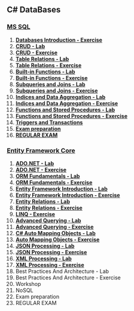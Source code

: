 ## C# DataBases

### [**MS SQL**](https://github.com/polinadrumeva/SoftUni-CSharp-Developer-All-courses/tree/main/C%23%20DB/MS%20SQL)

1. [**Databases Introduction - Exercise**](https://github.com/polinadrumeva/SoftUni-CSharp-Developer-All-courses/tree/main/C%23%20DB/MS%20SQL/Databases%20Introduction%20-%20Exercise)
2. [**CRUD - Lab**](https://github.com/polinadrumeva/SoftUni-CSharp-Developer-All-courses/tree/main/C%23%20DB/MS%20SQL/CRUD%20-%20Lab)
3. [**CRUD - Exercise**](https://github.com/polinadrumeva/SoftUni-CSharp-Developer-All-courses/tree/main/C%23%20DB/MS%20SQL/CRUD%20-Exercise)
4. [**Table Relations - Lab**](https://github.com/polinadrumeva/SoftUni-CSharp-Developer-All-courses/tree/main/C%23%20DB/MS%20SQL/Table%20Relations%20-%20Lab)
5. [**Table Relations - Exercise**](https://github.com/polinadrumeva/SoftUni-CSharp-Developer-All-courses/tree/main/C%23%20DB/MS%20SQL/Table%20Relations%20-%20Exercise)
6. [**Built-in Functions - Lab**](https://github.com/polinadrumeva/SoftUni-CSharp-Developer-All-courses/tree/main/C%23%20DB/MS%20SQL/Built-in%20Functions%20-%20Lab)
7. [**Built-in Functions - Exercise**](https://github.com/polinadrumeva/SoftUni-CSharp-Developer-All-courses/tree/main/C%23%20DB/MS%20SQL/Built-in%20Functions%20-%20Exercise)
8. [**Subqueries and Joins - Lab**](https://github.com/polinadrumeva/SoftUni-CSharp-Developer-All-courses/tree/main/C%23%20DB/MS%20SQL/Subqueries%20and%20Joins%20-%20Lab)
9. [**Subqueries and Joins - Exercise**](https://github.com/polinadrumeva/SoftUni-CSharp-Developer-All-courses/tree/main/C%23%20DB/MS%20SQL/Subqueries%20and%20Joins%20-%20Exercise)
10. [**Indices and Data Aggregation - Lab**](https://github.com/polinadrumeva/SoftUni-CSharp-Developer-All-courses/tree/main/C%23%20DB/MS%20SQL/Indices%20and%20Data%20Aggregation%20-%20Lab)
11. [**Indices and Data Aggregation - Exercise**](https://github.com/polinadrumeva/SoftUni-CSharp-Developer-All-courses/tree/main/C%23%20DB/MS%20SQL/Indices%20and%20Data%20Aggregation%20-%20Exercise)
12. [**Functions and Stored Procedures - Lab**](https://github.com/polinadrumeva/SoftUni-CSharp-Developer-All-courses/tree/main/C%23%20DB/MS%20SQL/Functions%20and%20Stored%20Procedures%20-%20Lab)
13. [**Functions and Stored Procedures - Exercise**](https://github.com/polinadrumeva/SoftUni-CSharp-Developer-All-courses/tree/main/C%23%20DB/MS%20SQL/Functions%20and%20Procedures%20-%20Exercise)
14. [**Triggers and Transactions**](https://github.com/polinadrumeva/SoftUni-CSharp-Developer-All-courses/tree/main/C%23%20DB/MS%20SQL/Triggers%20and%20Transactions)
15. [**Exam preparation**](https://github.com/polinadrumeva/SoftUni-CSharp-Developer-All-courses/tree/main/C%23%20DB/MS%20SQL/Exam%20preparation)
16. [**REGULAR EXAM**](https://github.com/polinadrumeva/SoftUni-CSharp-Developer-All-courses/tree/main/C%23%20DB/MS%20SQL/REGULAR%20EXAM)



### [**Entity Framework Core**](https://github.com/polinadrumeva/SoftUni-CSharp-Developer-All-courses/tree/main/C%23%20DB/Entity%20Framework%20Core)

1. [**ADO.NET - Lab**](https://github.com/polinadrumeva/SoftUni-CSharp-Developer-All-courses/tree/main/C%23%20DB/Entity%20Framework%20Core/ADO.NET%20-%20Lab)
2. [**ADO.NET - Exercise**](https://github.com/polinadrumeva/SoftUni-CSharp-Developer-All-courses/tree/main/C%23%20DB/Entity%20Framework%20Core/ADO.NET%20-%20Exercise)
3. [**ORM Fundamentals - Lab**](https://github.com/polinadrumeva/SoftUni-CSharp-Developer-All-courses/tree/main/C%23%20DB/Entity%20Framework%20Core/ORM%20Fundamentals%20-%20Lab)
4. [**ORM Fundamentals - Exercise**](https://github.com/polinadrumeva/SoftUni-CSharp-Developer-All-courses/tree/main/C%23%20DB/Entity%20Framework%20Core/ORM%20Fundamentals%20-%20Exercise)
5. [**Entity Framework Introduction - Lab**](https://github.com/polinadrumeva/SoftUni-CSharp-Developer-All-courses/tree/main/C%23%20DB/Entity%20Framework%20Core/Entity%20Framework%20Introduction%20-%20Lab)
6. [**Entity Framework Introduction - Exercise**](https://github.com/polinadrumeva/SoftUni-CSharp-Developer-All-courses/tree/main/C%23%20DB/Entity%20Framework%20Core/Entity%20Framework%20Introduction%20-%20Exercise)
7. [**Entity Relations - Lab**](https://github.com/polinadrumeva/SoftUni-CSharp-Developer-All-courses/tree/main/C%23%20DB/Entity%20Framework%20Core/Entity%20Relations%20-%20Lab)
8. [**Entity Relations - Exercise**](https://github.com/polinadrumeva/SoftUni-CSharp-Developer-All-courses/tree/main/C%23%20DB/Entity%20Framework%20Core/Entity%20Relations%20-%20Exercise)
9. [**LINQ - Exercise**](https://github.com/polinadrumeva/SoftUni-CSharp-Developer-All-courses/tree/main/C%23%20DB/Entity%20Framework%20Core/LINQ%20-%20Exercise)
10. [**Advanced Querying - Lab**](https://github.com/polinadrumeva/SoftUni-CSharp-Developer-All-courses/tree/main/C%23%20DB/Entity%20Framework%20Core/Advanced%20Querying%20-%20Lab)
11. [**Advanced Querying - Exercise**](https://github.com/polinadrumeva/SoftUni-CSharp-Developer-All-courses/tree/main/C%23%20DB/Entity%20Framework%20Core/Advanced%20Querying%20%20-%20Exercise)
12. [**C# Auto Mapping Objects - Lab**](https://github.com/polinadrumeva/SoftUni-CSharp-Developer-All-courses/tree/main/C%23%20DB/Entity%20Framework%20Core/C%23%20Auto%20Mapping%20Objects%20-%20Lab)
13. [**Auto Mapping Objects - Exercise**](https://github.com/polinadrumeva/SoftUni-CSharp-Developer-All-courses/tree/main/C%23%20DB/Entity%20Framework%20Core/Auto%20Mapping%20Objects%20-%20Exercise)
14. [**JSON Processing - Lab**](https://github.com/polinadrumeva/SoftUni-CSharp-Developer-All-courses/tree/main/C%23%20DB/Entity%20Framework%20Core/JSON%20Processing%20-%20Lab)
15. [**JSON Processing - Exercise**](https://github.com/polinadrumeva/SoftUni-CSharp-Developer-All-courses/tree/main/C%23%20DB/Entity%20Framework%20Core/JSON%20Processing%20-%20Exersice)
16. [**XML Processing - Lab**](https://github.com/polinadrumeva/SoftUni-CSharp-Developer-All-courses/tree/main/C%23%20DB/Entity%20Framework%20Core/XML%20Processing%20-Lab)
17. [**XML Processing - Exercise**](https://github.com/polinadrumeva/SoftUni-CSharp-Developer-All-courses/tree/main/C%23%20DB/Entity%20Framework%20Core/XML%20Processing%20-%20Exersice)
19. Best Practices And Architecture - Lab
20. Best Practices And Architecture - Exercise
21. Workshop
22. NoSQL
23. Exam preparation
24. REGULAR EXAM

